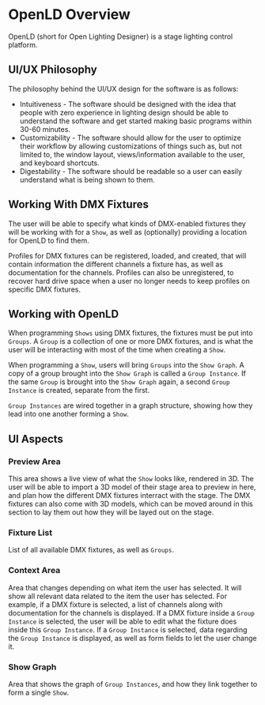 # OpenLD Overview

OpenLD (short for Open Lighting Designer) is a stage lighting control platform.

## UI/UX Philosophy

The philosophy behind the UI/UX design for the software is as follows:
* Intuitiveness - The software should be designed with the idea that people with zero experience in lighting design should be able to understand the software and get started making basic programs within 30-60 minutes.
* Customizability - The software should allow for the user to optimize their workflow by allowing customizations of things such as, but not limited to, the window layout, views/information available to the user, and keyboard shortcuts.
* Digestability - The software should be readable so a user can easily understand what is being shown to them.

## Working With DMX Fixtures

The user will be able to specify what kinds of DMX-enabled fixtures they will be working with for a `Show`, as well as (optionally) providing a location for OpenLD to find them.

Profiles for DMX fixtures can be registered, loaded, and created, that will contain information the different channels a fixture has, as well as documentation for the channels. Profiles can also be unregistered, to recover hard drive space when a user no longer needs to keep profiles on specific DMX fixtures.


## Working with OpenLD

When programming `Shows` using DMX fixtures, the fixtures must be put into `Groups`. A `Group` is a collection of one or more DMX fixtures, and is what the user will be interacting with most of the time when creating a `Show`.

When programming a `Show`, users will bring `Groups` into the `Show Graph`. A copy of a group brought into the `Show Graph` is called a `Group Instance`. If the same `Group` is brought into the `Show Graph` again, a second `Group Instance` is created, separate from the first.

`Group Instances` are wired together in a graph structure, showing how they lead into one another forming a `Show`.

## UI Aspects

### Preview Area
This area shows a live view of what the `Show` looks like, rendered in 3D. The user will be able to import a 3D model of their stage area to preview in here, and plan how the different DMX fixtures interract with the stage. The DMX fixtures can also come with 3D models, which can be moved around in this section to lay them out how they will be layed out on the stage.

### Fixture List
List of all available DMX fixtures, as well as `Groups`.

### Context Area
Area that changes depending on what item the user has selected. It will show all relevant data related to the item the user has selected. For example, if a DMX fixture is selected, a list of channels along with documentation for the channels is displayed. If a DMX fixture inside a `Group Instance` is selected, the user will be able to edit what the fixture does inside this `Group Instance`. If a `Group Instance` is selected, data regarding the `Group Instance` is displayed, as well as form fields to let the user change it.

### Show Graph
Area that shows the graph of `Group Instances`, and how they link together to form a single `Show`.
